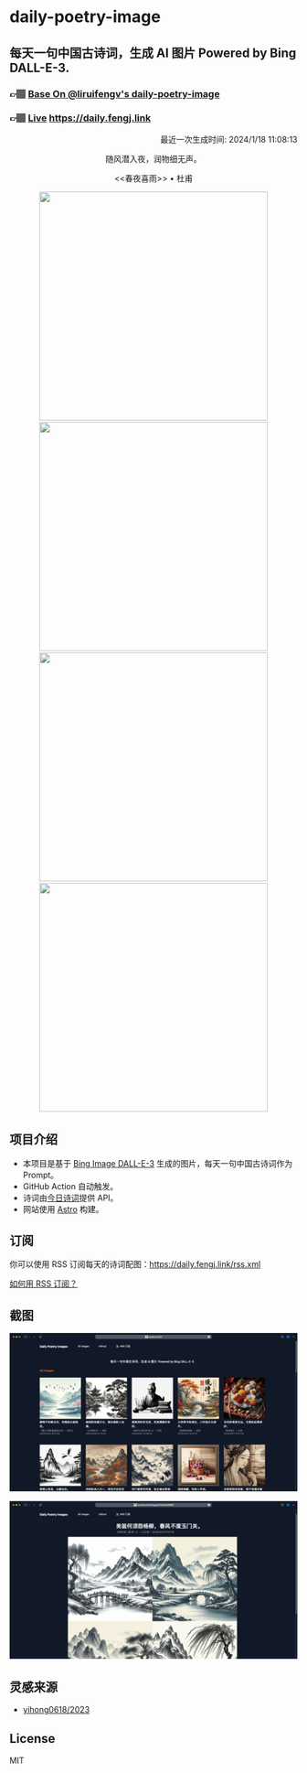 
# daily-poetry-image

## 每天一句中国古诗词，生成 AI 图片 Powered by Bing DALL-E-3.

### 👉🏽 [Base On @liruifengv's daily-poetry-image](https://github.com/liruifengv/daily-poetry-image)

### 👉🏽 [Live](https://daily.fengj.link) https://daily.fengj.link

<p align="right">
  最近一次生成时间: 2024/1/18 11:08:13
</p>
<p align="center">
随风潜入夜，润物细无声。
</p>
<p align="center">
<<春夜喜雨>> • 杜甫
</p>
<p align="center">
<img src="https://tse3.mm.bing.net/th/id/OIG..58AJxWBH6EFkxi4g4t4" height="400" width="400" />
<img src="https://tse1.mm.bing.net/th/id/OIG.k.iPpiHfeHk0vBb4MqXt" height="400" width="400" />
<img src="https://tse3.mm.bing.net/th/id/OIG.5MgXW0yEsYuI5DVVWKFV" height="400" width="400" />
<img src="https://tse4.mm.bing.net/th/id/OIG.cVp6s4eAAmKLrcdGqIyL" height="400" width="400" />
</p>

## 项目介绍

-   本项目是基于 [Bing Image DALL-E-3](https://www.bing.com/images/create) 生成的图片，每天一句中国古诗词作为 Prompt。
-   GitHub Action 自动触发。
-   诗词由[今日诗词](https://www.jinrishici.com/)提供 API。
-   网站使用 [Astro](https://astro.build) 构建。

## 订阅

你可以使用 RSS 订阅每天的诗词配图：https://daily.fengj.link/rss.xml

[如何用 RSS 订阅？](https://zhuanlan.zhihu.com/p/55026716)

## 截图

![图片列表](./screenshots/Snipaste_2023-12-28_21-00-26.png)

![图片详情](./screenshots/Snipaste_2023-12-28_21-00-53.png)

## 灵感来源

-   [yihong0618/2023](https://github.com/yihong0618/2023)

## License

MIT
